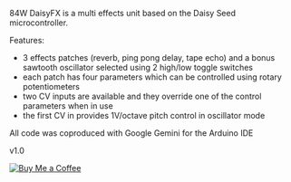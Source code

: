 84W DaisyFX is a multi effects unit based on the Daisy Seed microcontroller.

Features:
- 3 effects patches (reverb, ping pong delay, tape echo) and a bonus sawtooth oscillator selected using 2 high/low toggle switches
- each patch has four parameters which can be controlled using rotary potentiometers
- two CV inputs are available and they override one of the control parameters when in use
- the first CV in provides 1V/octave pitch control in oscillator mode

All code was coproduced with Google Gemini for the Arduino IDE

v1.0

[![Buy Me a Coffee](https://img.buymeacoffee.com/button-api/?text=Buy%20me%20a%20coffee&emoji=&slug=eight4awish&button_colour=FFDD00&font_colour=000000&font_family=Poppins&outline_colour=000000&coffee_colour=ffffff)](https://buymeacoffee.com/yourusername)
